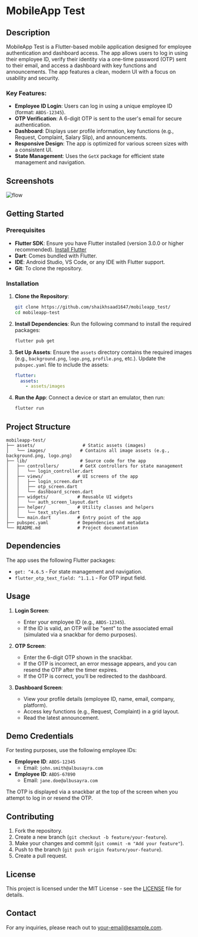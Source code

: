 # MobileApp Test

## Description

MobileApp Test is a Flutter-based mobile application designed for employee authentication and dashboard access. The app allows users to log in using their employee ID, verify their identity via a one-time password (OTP) sent to their email, and access a dashboard with key functions and announcements. The app features a clean, modern UI with a focus on usability and security.

### Key Features:
- **Employee ID Login**: Users can log in using a unique employee ID (format: `ABDS-12345`).
- **OTP Verification**: A 6-digit OTP is sent to the user's email for secure authentication.
- **Dashboard**: Displays user profile information, key functions (e.g., Request, Complaint, Salary Slip), and announcements.
- **Responsive Design**: The app is optimized for various screen sizes with a consistent UI.
- **State Management**: Uses the `GetX` package for efficient state management and navigation.

## Screenshots
![flow](https://github.com/user-attachments/assets/f26cb26a-654b-48d9-803b-a54e2a5b9e3a)


## Getting Started

### Prerequisites
- **Flutter SDK**: Ensure you have Flutter installed (version 3.0.0 or higher recommended). [Install Flutter](https://flutter.dev/docs/get-started/install)
- **Dart**: Comes bundled with Flutter.
- **IDE**: Android Studio, VS Code, or any IDE with Flutter support.
- **Git**: To clone the repository.

### Installation
1. **Clone the Repository**:
   ```bash
   git clone https://github.com/shaikhsaad1647/mobileapp_test/
   cd mobileapp-test
   ```

2. **Install Dependencies**:
   Run the following command to install the required packages:
   ```bash
   flutter pub get
   ```

3. **Set Up Assets**:
   Ensure the `assets` directory contains the required images (e.g., `background.png`, `logo.png`, `profile.png`, etc.). Update the `pubspec.yaml` file to include the assets:
   ```yaml
   flutter:
     assets:
       - assets/images
   ```

4. **Run the App**:
   Connect a device or start an emulator, then run:
   ```bash
   flutter run
   ```

## Project Structure
```
mobileapp-test/
├── assets/                  # Static assets (images)
│   └── images/             # Contains all image assets (e.g., background.png, logo.png)
├── lib/                    # Source code for the app
│   ├── controllers/        # GetX controllers for state management
│   │   └── login_controller.dart
│   ├── views/             # UI screens of the app
│   │   ├── login_screen.dart
│   │   ├── otp_screen.dart
│   │   └── dashboard_screen.dart
│   ├── widgets/           # Reusable UI widgets
│   │   └── auth_screen_layout.dart
│   ├── helper/            # Utility classes and helpers
│   │   └── text_styles.dart
│   └── main.dart          # Entry point of the app
├── pubspec.yaml           # Dependencies and metadata
└── README.md              # Project documentation
```

## Dependencies
The app uses the following Flutter packages:
- `get: ^4.6.5` - For state management and navigation.
- `flutter_otp_text_field: ^1.1.1` - For OTP input field.

## Usage
1. **Login Screen**:
   - Enter your employee ID (e.g., `ABDS-12345`).
   - If the ID is valid, an OTP will be "sent" to the associated email (simulated via a snackbar for demo purposes).

2. **OTP Screen**:
   - Enter the 6-digit OTP shown in the snackbar.
   - If the OTP is incorrect, an error message appears, and you can resend the OTP after the timer expires.
   - If the OTP is correct, you’ll be redirected to the dashboard.

3. **Dashboard Screen**:
   - View your profile details (employee ID, name, email, company, platform).
   - Access key functions (e.g., Request, Complaint) in a grid layout.
   - Read the latest announcement.

## Demo Credentials
For testing purposes, use the following employee IDs:
- **Employee ID**: `ABDS-12345`
  - Email: `john.smith@albusayra.com`
- **Employee ID**: `ABDS-67890`
  - Email: `jane.doe@albusayra.com`

The OTP is displayed via a snackbar at the top of the screen when you attempt to log in or resend the OTP.

## Contributing
1. Fork the repository.
2. Create a new branch (`git checkout -b feature/your-feature`).
3. Make your changes and commit (`git commit -m "Add your feature"`).
4. Push to the branch (`git push origin feature/your-feature`).
5. Create a pull request.

## License
This project is licensed under the MIT License - see the [LICENSE](LICENSE) file for details.

## Contact
For any inquiries, please reach out to [your-email@example.com](mailto:your-email@example.com).
